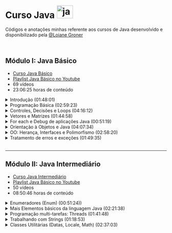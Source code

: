 # Curso Java <img alt="java" height="40" width="50" src="https://cdn.jsdelivr.net/gh/devicons/devicon/icons/java/java-original.svg" />

Códigos e anotações minhas referente aos cursos de Java desenvolvido e disponibilizado pela [@Loiane Groner](https://github.com/loiane)

<br>

## Módulo I: Java Básico

- [Curso Java Básico](https://loiane.training/curso/java-basico)
- [Playlist Java Básico no Youtube](https://www.youtube.com/watch?v=LnORjqZUMIQ&list=PLGxZ4Rq3BOBq0KXHsp5J3PxyFaBIXVs3r)
- 69 vídeos
- 23:06:25 horas de conteúdo

<details>
<summary>Introdução (01:48:01)</summary>

### [Aula 01](https://www.youtube.com/watch?v=LnORjqZUMIQ)

- Intrudução e dicas

### [Aula 02](https://www.youtube.com/watch?v=ddhH97IPrFY)

- Instalação do Java no Windows

### [Aula 03](https://www.youtube.com/watch?v=BTNp4P12DIs)

- Instalação do Java no Ubuntu

### [Aula 04](https://www.youtube.com/watch?v=xQEauKE4NTw)

- Instalação do Java no Mac OS

## Começando com Java (02:31:03)

### [Aula 05](https://www.youtube.com/watch?v=mu2ti43cgwc)

- Primeiro programa em Java (sem utilização de IDE)
- [Correção exercícios aula 05](https://www.youtube.com/watch?v=3rZNefsMmKs)

### [Aula 06](https://www.youtube.com/watch?v=dhGPGv7XCM8)

- Passando argumentos para o programa (sem utilização de IDE)
- [Correção exercíos aula 05](https://www.youtube.com/watch?v=Ebvl0BlnD-U)

### [Aula 07](https://www.youtube.com/watch?v=NoEoOaTSFMo)

- Entendendo os erros (sem utilização de IDE)
  - Erros de Sintaxe
  - Erros de Semântica
  - Erros em Tempo de Execução

### [Aula 08](https://www.youtube.com/watch?v=74QEhBpzixs)

- Instalando uma IDE
  - Eclipse
  - Netbeans

### [Aula 09](https://www.youtube.com/watch?v=KUUrrIX6wGo)

- Introdução à Orientação a Objetos
  - Vantagens
    - Reuso do código
    - Reflete o mundo real
    - Facilita a Manutenção no Código
  - Conceitos
    - Objetos
    - Classes
      - Descrição de um grupo de objetos
      - Contém nome da classe, conjunto de atributos (descrição), conjunto de métodos (comportamento)
    - Herança
      - Permite reutilização da estrutura e do comportamento de uma classe
    - Polimorfismo
      - Habilidade de variáveis terem "mais de um tipo"
  - Pacotes
    - Forma de organizar as classes
    - Convenção: domínio + projeto + pasta
      Ex.: com.loiane.cursojava.aula09

</details>
<details>
<summary>Programação Básica (02:59:23)</summary>

### [Aula 10](https://www.youtube.com/watch?v=ELBqT_rueAQ)

- Introdução a variáveis

### [Aula 11](https://www.youtube.com/watch?v=aqiB58NpKLw)

- Tipos Primitivos
  - Tipos Inteiros
    - byte (8 bits)
    - short (16 bits)
    - int (32 bits)
    - long (64 bits)
    - char
  - Tipos Ponto Flutuante
    - float (32 bits)
    - double (64 bits)
  - Tipo Char
  - Tipo Boolean
    - true
    - false
  - Literais

### [Aula 12](https://www.youtube.com/watch?v=Z6Y8zupCKfk)

- Lendo dados do teclado usando a classe Scanner

### [Aula 13](https://www.youtube.com/watch?v=199tKAE6sxo)

- Operadores
  - Operadores Aritméticos
    - adição \+
    - subtração \-
    - divisão \/
    - multiplicação \*
    - módulo \%
    - incremento \++
    - decremento \--
  - Operadores Relacionais
    - igual a ==
    - diferente de !=
    - maior que \>
    - menor que <
    - maior ou igual que >=
    - menor ou igual que <=
  - Operadores Lógicos
    - AND &
    - OR |
    - XOR ^
    - OR curto circuito ||
    - AND curto circuito &&
    - NOT !
  - Operadores de Assignment
    - +=
    - -=
    - \*=
    - /=
  - Procedência
  - [Exercícios aula 13](https://pt2.slideshare.net/loianeg/curso-java-bsico-exerccios-aulas-11-12-13)
    - [Correção exercícios aula 13](https://www.youtube.com/watch?v=pfI20o_lyRA)

</details>
<details>
<summary>Controles, Decisões e Loops (04:16:12)</summary>

### [Aula 14](https://www.youtube.com/watch?v=KJYSXTYgL_o)

- Condicionais if/else

### [Aula 15](https://www.youtube.com/watch?v=JTLgFZyBUN4)

- Condicional Switch-Case
  - [Exercícios aula 15](https://pt2.slideshare.net/loianeg/curso-java-basico-exercicios-aulas-14-15)
    - [Correção exercícios aula 15](https://www.youtube.com/watch?v=-BpAWP6T6a8)

### [Aula 16](https://www.youtube.com/watch?v=9_12LPVMJYc)

- Loop while
- Loop do-while

### [Aula 17](https://www.youtube.com/watch?v=HrfWrbmFUKQ)

- Loop for
  - [Exercícios aula 17](https://pt2.slideshare.net/loianeg/curso-java-basico-exercicios-aulas-16-17)
    - [Correção exercícios aula 15 1/5](https://www.youtube.com/watch?v=7ccdc5Vkf7Q)
    - [Correção exercícios aula 15 2/5](https://www.youtube.com/watch?v=ATEpiDIqDx4)
    - [Correção exercícios aula 15 3/5](https://www.youtube.com/watch?v=ltG7MEnTx8M)
    - [Correção exercícios aula 15 4/5](https://www.youtube.com/watch?v=bfkocfgM7_U)
    - [Correção exercícios aula 15 5/5](https://www.youtube.com/watch?v=coiYSnquB7g)

### [Aula 18](https://www.youtube.com/watch?v=rU-DCmwAtXE)

- Break
- Continue

</details>
<details>
<summary>Vetores e Matrizes (01:44:58)</summary>

### [Aula 19](https://www.youtube.com/watch?v=HxRb5KLofcI)

- Vetores/Arrays
  - [Exercícios aula 19](https://pt2.slideshare.net/loianeg/curso-java-basico-exercicios-aula-19)
    - [Correção exercícios aula 19 1/5](https://www.youtube.com/watch?v=UN6ZJBSTR0M)
    - [Correção exercícios aula 19 2/5](https://www.youtube.com/watch?v=o4S35dlr4_E)
    - [Correção exercícios aula 19 3/5](https://www.youtube.com/watch?v=eAuxsgm3pl4)
    - [Correção exercícios aula 19 4/5](https://www.youtube.com/watch?v=NZw0BbGxCmM)
    - [Correção exercícios aula 19 5/5](https://www.youtube.com/watch?v=64Bj0RMWkiU)

### Aula 20 - Matrizes

### [Parte 1](https://www.youtube.com/watch?v=P66G0rxdL-k)

- Introdução e prática

### [Parte 2](https://www.youtube.com/watch?v=C6lhdwDo2Ng)

- Manipulação

### [Parte 3](https://www.youtube.com/watch?v=99u1tAbYcww)

- Matrizes 3 dimensões

### [Parte 4](https://www.youtube.com/watch?v=QjSlHLMaTYY)

- Matrizes irregulares

  - [Exercícios aula 20](https://pt2.slideshare.net/loianeg/curso-java-basico-exercicios-aula-20)
    - [Correção exercícios aula 20 1/4](https://www.youtube.com/watch?v=Cf4sv_9vENs)
    - [Correção exercícios aula 20 2/4](https://www.youtube.com/watch?v=lHKmF-kOq90)
    - [Correção exercícios aula 20 3/4](https://www.youtube.com/watch?v=zaD6mQj11ew)
    - [Correção exercícios aula 20 4/4](https://www.youtube.com/watch?v=9h9OfzW9u9M)

</details>
<details>
<summary>For each e Debug de aplicações Java (00:51:19)</summary>

### [Aula 21](https://youtu.be/2ndBbnsqBXQ)

- Loop For Each

### [Aula 22](https://youtu.be/kbzzlKfjR8k)

- Debug no Eclipse

### [Aula 23](https://youtu.be/qlMJytCpKJg)

- Debug no Netbeans

</details>
<details>
<summary>Orientação à Objetos e Java (04:07:34)</summary>

### [Aula 24](https://youtu.be/Gq1BS63pkRA)

- Conceitos classe, objetos, atributos
  - Uma classe é uma definição de uma entidade de um objeto, onde seus atributos são suas características.
  - [Exercícios aula 24](https://pt2.slideshare.net/loianeg/curso-java-basico-exercicios-aula-24)
  - [Correção exercícios aula 24](https://www.youtube.com/watch?v=0f5wWNU_nns)

### [Aula 25](https://www.youtube.com/watch?v=-t_c6F_Uoeg)

- Classes e métodos simples

### [Aula 26](https://www.youtube.com/watch?v=_3fal2H8Agw)

- Classes e métodos com retorno

### [Aula 27](https://www.youtube.com/watch?v=ffvsI9dnDiY)

- Classes e métodos com parâmetro
  - [Exercícios aulas 25 a 27](https://pt2.slideshare.net/loianeg/curso-java-basico-exercicios-aula-25-a-27)
  - [Correção exercícios aula 27 parte 1](https://www.youtube.com/watch?v=DTewirzLmb4)
  - [Correção exercícios aula 27 parte 2](https://www.youtube.com/watch?v=SC7YLvc6Sto)
  - [Correção exercícios aula 27 parte 3](https://www.youtube.com/watch?v=eYM24XWAxSs)
  - [Correção exercícios aula 27 parte 4](https://www.youtube.com/watch?v=ZILUIBmGAmk)

### [Aula 28](https://www.youtube.com/watch?v=aRQHjfYBpM8)

- Pacotes e import
  - Convenção de pacotes Java
    - Sempre em lowercase
    - Domínio da empresa ao contrário + nome do projeto + (opcional - evitar colisão)
    - Pastas para organizar

### [Aula 29](https://www.youtube.com/watch?v=uJKcKzro9pU)

- Construtores

### [Aula 30](https://www.youtube.com/watch?v=RLzR--Pwvcs)

- Palavra chave this

### [Aula 31](https://www.youtube.com/watch?v=6oD7TE90e-M)

- Modificadores de acesso
  - default: quando não utilizamos nenhum modificador, a classe só fica visível dentro do mesmo pacote
  - public: todo mundo pode ver
  - private: somente a própria classe pode ver

### [Aula 32](https://www.youtube.com/watch?v=vKif9IxYTLY)

- Encapsulamento
  - métodos getters e setters

### [Aula 33](https://www.youtube.com/watch?v=ZpssJov_5_A)

- Sobrecarga (overload ou sobreposição) de métodos
  - é necessário declarar um segundo ou terceiro método com o mesmo nome. A asinatura do método tem que ser diferente, ou seja, um tipo de retorno diferente ou quantidade de parâmetros diferente
- Sobrecargas (overload ou sobreposição) de construtores
  - foi mencionado e aplicado nas aulas 29 e 30, com a utilização de novos construtores com a quantidade desejada de atributos (construtores com 0, 1, 2, 3, ..., atributos)
  - [Exercícios aulas 28 a 33](https://pt2.slideshare.net/loianeg/curso-java-basico-exercicios-aulas-28-a-33)
  - [Correção exercícios aula 33 parte 1](https://www.youtube.com/watch?v=eFYqJHZw2G8)
  - [Correção exercícios aula 33 parte 2](https://www.youtube.com/watch?v=LNTGVzYVtMk)
  - [Correção exercícios aula 33 parte 3](https://www.youtube.com/watch?v=iGyM6wL_w50)
  - [Correção exercícios aula 33 parte 4](https://www.youtube.com/watch?v=cv8-GNYNOOo)

### [Aula 34](https://www.youtube.com/watch?v=ZpssJov_5_A)

- Variáveis e métodos estáticos (modificador static)
  - não é necessário instanciar uma classe para utilizar os métodos desta classe
  - [Exercícios aula 34](https://pt2.slideshare.net/loianeg/curso-java-basico-exercicios-aula-34)
  - [Correção exercícios aula 34 parte 1](https://www.youtube.com/watch?v=oTy5jP7CK9c)
  - [Correção exercícios aula 34 parte 2](https://www.youtube.com/watch?v=8GGSXaUj2pk)
  - [Correção exercícios aula 34 parte 3](https://www.youtube.com/watch?v=A8caJRDWWVQ)

### [Aula 35](https://www.youtube.com/watch?v=X56_FjmbmE4)

- Recursividade
  - [Exercícios aula 35](https://pt2.slideshare.net/loianeg/curso-java-basico-exercicios-aula-35)
  - [Correção exercícios aula 35 parte 1](https://www.youtube.com/watch?v=2YyJ3CZBlAI)
  - [Correção exercícios aula 35 parte 2](https://www.youtube.com/watch?v=wl1gIU5y-II)

### [Aula 36](https://www.youtube.com/watch?v=edXQiFAdH2c)

- Relacionamento entre classes
  - [Exercícios aula 36](https://pt2.slideshare.net/loianeg/curso-java-basico-exercicios-aula-36)
  - [Correção exercícios aula 36 parte 1](https://www.youtube.com/watch?v=5-dQS7QuwcY)
  - [Correção exercícios aula 36 parte 2](https://www.youtube.com/watch?v=ML32UfX43Pw)

</details>
<details>
<summary>OO: Herança, Interfaces e Polimorfismo (02:58:20)</summary>

### [Aula 37](https://www.youtube.com/watch?v=MOXLCjL4Ik4)

- Herança

### [Aula 38](https://www.youtube.com/watch?v=aRPal-8z4RQ)

- Palavra chave super

### [Aula 39](https://www.youtube.com/watch?v=xjxDh9xbfLM)

- Modificadores de acesso + protected
  - default -> é visível nos pacotes iguais ao do atributo e na própria classe
  - public -> é visível em todos os pacotes e todas as classes
  - private -> é visível apenas dentro da própria classe
  - protected -> é visível na própria classe, nas outras classes do pacote e na subclasse

### [Aula 40](https://www.youtube.com/watch?v=pMPlngyWHLM)

- Herança e Polimorfismo: sobrecarga de métodos

### [Aula 41](https://www.youtube.com/watch?v=Oibb-17nD14)

- Classes abstratas
  - quando é adicionado 'abstract' a uma classe, ela não poderá ser instanciada, apenas será instanciada as suas descendentes.
  - ao adicionar 'absctract' a um método, todos as subclasses deverão obrigatoriamente implementar este método.

### [Aula 42](https://www.youtube.com/watch?v=858FJ6DQRVg)

- Palavra chave final
  - Faz com que a classe não possa ser extendida
  - Ao ser usado em variável, a torna imutável

### [Aula 43](https://www.youtube.com/watch?v=dAGvL88bO9o)

- Classe Object
  - sobrescrita do método toString
  - sobrescrita do método equals
  - [Exercícios aulas 36 a 43](https://pt2.slideshare.net/loianeg/curso-java-basico-exercicios-aula-36)
  - [Correção exercícios aula 43 parte 1](https://www.youtube.com/watch?v=Ghp5pmbxDTU)
  - [Correção exercícios aula 43 parte 1](https://www.youtube.com/watch?v=ZSyCf11JJOM)
  - [Correção exercícios aula 43 parte 1](https://www.youtube.com/watch?v=M631ZCkX-Dg)

### [Aula 44](https://www.youtube.com/watch?v=6uLLfRNgRA4)

- Interfaces
  - Uma classe abstrata que apenas contém métodos abstratos
  - Uma classe pode implementar diversas interfaces
  - Todo atributo declarado dentro de uma interface é público, estático e final

### [Aula 45](https://www.youtube.com/watch?v=POEf8DKZWds)

- Casting (conversão)
  - upcasting -> transformando uma classe menor em um tipo de uma classe maior
    - geralmente é automático
    - não há necessidade de fazer manual, porém upcasting manual é permitido
  - downcasting -> transforma o objeto de uma superclasse em uma subclasse
- instanceOf

### [Aula 46](https://www.youtube.com/watch?v=h-R4mWzmRKc)

- Interface
  - Herança múltipla permitido; uma interface pode estender várias interfaces
  - palavra chave `implements` é utilizada para implementar uma interface
  - por padrão todos os métodos são públicos e abstratos (`public abstract`) - não tem necessidade de declarar os mesmos
  - interfaces não tem implementação
  - todos os métodos de uma interface precisam ser sobrescritos
  - todas as variáveis declaradas numa interface são `public static final`(constantes)
  - interfaces não tem construtor(es)
  - métodos não podem ser estáticos (`static`)
- Classe Abstrata

  - Herança múltipla não é possível; uma classe só pode estender uma única classe
  - palavra chave `extends` é utilizada para estrender uma classe
  - métodos podem ter modificadores public e abstract se necessário, e podem utilizar outros modificadores também
  - podem ter implementação parcial
  - somente métodos abstratos precisam ser sobrescritos(obrigatório)
  - variáveis podem ser declaradas como `public static final` se necessário, as não é obrigtório
  - classes abstratas podem ter construtores
  - métodos não abstratos podem ser estáticos (`static`)
  - [Exercícios aulas 44 a 46](https://pt2.slideshare.net/loianeg/curso-java-basico-exercicios-aulas-44-a-46)
  - [Correção exercícios aula 46 parte 1](https://www.youtube.com/watch?v=3hZCLp0g1TE)
  - [Correção exercícios aula 46 parte 2](https://www.youtube.com/watch?v=2M1qOF24HMA)
  - [Correção exercícios aula 46 parte 3](https://www.youtube.com/watch?v=mLHT8GxG0Sw)

   </details>

<details>
<summary>Tratamento de erros e exceções (01:49:35)</summary>

### [Aula 47](https://www.youtube.com/watch?v=ld2C4GcAtsg)

- Exceptions:
  - try
  - catch

### [Aula 48](https://www.youtube.com/watch?v=G8-fhwpHdFU)

- Exceptions:
  - múltiplos catch

### [Aula 49](https://www.youtube.com/watch?v=Xb9rK6L4GYA)

- Exceptions:
  - finally

### [Aula 50](https://www.youtube.com/watch?v=CW7DER5TqLM)

- Exceptions:
  - stacktrace
  - throws
  - classe Throwable
    - getMessage()
    - printStackTrace
  - Erro: resulta na finalização do programa
  - Exception: possível tratar o erro e continuar execução do programa

### [Aula 51](https://www.youtube.com/watch?v=5R8pw1V2H-g)

- Exceptions:
  - tipos de erros no Java
  - Erro: acontece em tempo de execução, resulta na finalização do programa, não tem tratamento.
    - exemplo OutOfMemoryError: acabou a memória, não tem como tratar.
  - Exception: possível tratar o erro e continuar execução do programa
    - checked (verificada)
      - IOException: podem ocorrer na leitura e abertura de arquivo
      - SQLException: relacionados a banco de dados
    - unchecked (não verificada) - acontecem em tempo de execução do programa (runtime exception)
      - ArrayIndexOutOfBoundsException: quando tentamos acessar um índice do array que não está disponível
      - NullPointerException: por exemplo, chamar um método de uma variável que não foi iniciada ainda.
      - ArithmeticException: como por exemplo dividir número por 0
      - ClassCastException: vimos erros assim nas aulas de casting
  - [Exercícios aulas 47 a 52](https://pt2.slideshare.net/loianeg/curso-java-basico-exercicios-aulas-47-a-52)
  - [Correção exercícios aula 52](https://www.youtube.com/watch?v=tc48uwR9Qto)

</details>
<br>
<hr>

## Módulo II: Java Intermediário

- [Curso Java Intermediário](https://loiane.training/curso/java-intermediario)
- [Playlist Java Básico no Youtube](https://www.youtube.com/watch?v=EdEKx24xHGc&list=PLGxZ4Rq3BOBoqYyFWOV_YbfBW80YGAGEI)
- 50 vídeos
- 08:50:46 horas de conteúdo

<details>
<summary>Enumeradores (Enum) (00:51:24))</summary>

### [Aula 53](https://www.youtube.com/watch?v=EdEKx24xHGc)

- Enumeradores (Enum)

### [Aula 54](https://www.youtube.com/watch?v=eTtArKB24pc)

- Enumeradores como classe
  - construtor
  - métodos
  - Enums extends a classe java.lang.Enum
  - Podem ser comparados usando ==
  - Não podem ser instanciadas com `new`
  - Podem implementar interfaces
  - Não existe herança em enum
  - Pode ser declarado separadamente ou dentro de classe

### [Aula 55](https://www.youtube.com/watch?v=hdF8IkkOZcw)

- value
- valueOf

### [Aula 56](https://www.youtube.com/watch?v=sfc4-IZj744)

- métodos abstratos
  - [Exercício Aula 56](https://www.youtube.com/watch?v=fc6ctPYRS4g)

</details>

<details>
<summary>Mais Elementos básicos da linguagem Java (02:21:38)</summary>

### [Aula 57](https://www.youtube.com/watch?v=U0dcVFvJIhk)

- Wrappers
  - classes de tipo primitivo

### [Aula 58](https://www.youtube.com/watch?v=M_YRtU4xRWE)

- Autoboxing
- Unboxing

### [Aula 59](https://www.youtube.com/watch?v=S2j0EWufOeI)

- Importação estática (static import)

### [Aula 60](https://www.youtube.com/watch?v=nZOJ5XxPu2o)

- Escopo de Variáveis

### [Aula 61](https://www.youtube.com/watch?v=B2w7bESRZNU)

- Passagem de parâmetros por valor e por referência

### [Aula 62](https://www.youtube.com/watch?v=vIthjvYNf08)

- Varargs

### [Aula 63](https://www.youtube.com/watch?v=3Ie7VMJWoYo)

- printf

### [Aula 64](https://www.youtube.com/watch?v=OQKV3dCKzSI)

- Classes aninhadas
  - internas
    - classes que serão utilizadas somente dentro da classe "externa"
    - Hibernate/JPA (chave primária composta)
  - locais
    - Swing (actions)
  - anônimas
    - Collections (comparar objetos, entre outros )

### [Aula 65](https://www.youtube.com/watch?v=6M8EE_oRwtM)

- Annotations (anotações)
  - Recurso que permite embutir informações complementares no código fonte
    - Informações para o compilador
    - Runtime(tempo de execução)
    - Compile ou Deploy-time (tempo de compilação ou deploy-web)
    - Ex.: `@Override, @Inherited, @Deprecated, @SupressWarnings`

### [Aula 66](https://www.youtube.com/watch?v=_11TPkgZARk)

- Garbage Collector (Coletor de Lixo)

</details>

<details>
<summary>Programação multi-tarefas: Threads (01:41:48)</summary>
</details>

<details>
<summary>Trabalhando com Strings (01:18:53)</summary>
</details>

<details>
<summary>Classes Utilitárias (Datas, Locale, Math) (02:37:03)</summary>
</details>

